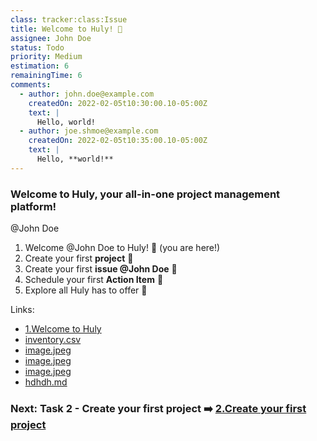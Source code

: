 ```yaml
---
class: tracker:class:Issue
title: Welcome to Huly! 🌟
assignee: John Doe
status: Todo
priority: Medium
estimation: 6
remainingTime: 6
comments:
  - author: john.doe@example.com
    createdOn: 2022-02-05t10:30:00.10-05:00Z
    text: |
      Hello, world!
  - author: joe.shmoe@example.com
    createdOn: 2022-02-05t10:35:00.10-05:00Z
    text: |
      Hello, **world!**
---
```

### **Welcome to Huly, your all-in-one project management platform!** 

@John Doe

1. Welcome @John Doe to Huly! 🌟 (you are here!)
2. Create your first **project** 📌
3. Create your first **issue @John Doe** 📝
4. Schedule your first **Action Item** 📆
5. Explore all Huly has to offer 🚀

Links:

- [1.Welcome to Huly](1.Welcome%20to%20Huly.md)
- [inventory.csv](files/inventory.csv)
- [image.jpeg](files/image.jpeg)
- [image.jpeg](../image.jpeg)
- [image.jpeg](/home/anna/xored/huly/platform/dev/import-tool/example/image.jpeg)
- [hdhdh.md](1.Welcome%20to%20Huly/hdhdh.md)

### Next: Task 2 - Create your first project ➡️ [2.Create your first project](1.Welcome%20to%20Huly/2.Create%20your%20first%20project.md)
